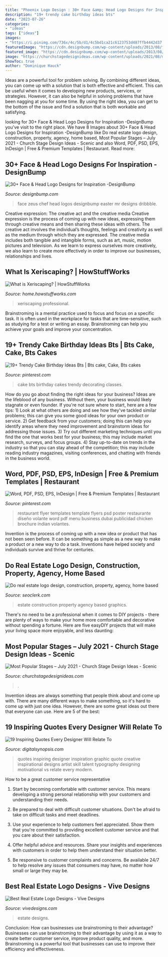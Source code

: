 ```yaml
---
title: "Phoenix Logo Design : 30+ Face &amp; Head Logo Designs For Inspiration -designbump"
description: "19+ trendy cake birthday ideas bts"
date: "2023-07-26"
categories:
- "ideas"
tags: ["ideas"]
images:
- "https://i.pinimg.com/736x/4c/5b/d1/4c5bd1ca21c6123753d487ffb4442d37.jpg"
featuredImage: "https://cdn.designbump.com/wp-content/uploads/2013/08/face-head-logos-design-027.jpg"
featured_image: "https://cdn.designbump.com/wp-content/uploads/2013/08/face-head-logos-design-027.jpg"
image: "https://churchstagedesignideas.com/wp-content/uploads/2021/08/most-popular-stage-designs.jpg"
ShowToc: true
author: "Dominique Hauck"
---
```



Ideas are a powerful tool for problem solving. By combining different ideas, you can come up with a solution that is both effective and efficient. This can be useful when it comes to developing new products, services, or strategies. However, it can also be helpful in solving problems that have been nagging at you for some time. By using the right idea, you can get to the bottom of the issue and find a solution that is both workable and satisfying.

	

		
looking for 30+ Face &amp; Head Logo Designs for Inspiration -DesignBump you've visit to the right place. We have 8 Images about 30+ Face &amp; Head Logo Designs for Inspiration -DesignBump like Do real estate logo design, construction, property, agency, home based, Most Popular Stages – July 2021 - Church Stage Design Ideas - Scenic and also Word, PDF, PSD, EPS, InDesign | Free &amp; Premium Templates | Restaurant. Read more:
		
    
## 30+ Face &amp; Head Logo Designs For Inspiration -DesignBump

<img loading=lazy src="https://cdn.designbump.com/wp-content/uploads/2013/08/face-head-logos-design-027.jpg" onerror="this.onerror=null;this.src='https://tse4.mm.bing.net/th?id=OIP.GY1sL2ORctUhnBSJXNrBCQAAAA&amp;pid=15.1';" alt="30+ Face &amp; Head Logo Designs for Inspiration -DesignBump">

_Source: designbump.com_

>face zeus chef head logos designbump easter mr designs dribbble. 

	

Creative expression: The creative act and the creative media
Creative expression is the process of coming up with new ideas, expressing them through creative means and then sharing these ideas with others. The creative act involves the individual’s thoughts, feelings and creativity as well as the medium through which they are expressed. The creative media includes both tangible and intangible forms, such as art, music, motion pictures and television. As we learn to express ourselves more creatively, we also learn to create more effectively in order to improve our businesses, relationships and lives.

    
## What Is Xeriscaping? | HowStuffWorks

<img loading=lazy src="https://cdn.hswstatic.com/gif/xeriscaping-1.jpg" onerror="this.onerror=null;this.src='https://tse1.mm.bing.net/th?id=OIP.VUD2iLDYupOgoX1uz658eQAAAA&amp;pid=15.1';" alt="What is Xeriscaping? | HowStuffWorks">

_Source: home.howstuffworks.com_

>xeriscaping professional. 

	

Brainstroming is a mental practice used to focus and focus on a specific task. It is often used in the workplace for tasks that are time-sensitive, such as studying for a test or writing an essay. Brainstroming can help you achieve your goals and improve your concentration.

    
## 19+ Trendy Cake Birthday Ideas Bts | Bts Cake, Cake, Bts Cakes

<img loading=lazy src="https://i.pinimg.com/736x/4c/5b/d1/4c5bd1ca21c6123753d487ffb4442d37.jpg" onerror="this.onerror=null;this.src='https://tse2.mm.bing.net/th?id=OIP.8W4gbEuUdn0YIxQ3Dhz7YgAAAA&amp;pid=15.1';" alt="19+ Trendy Cake Birthday Ideas Bts | Bts cake, Cake, Bts cakes">

_Source: pinterest.com_

>cake bts birthday cakes trendy decorating classes. 

	

How do you go about finding the right ideas for your business?
Ideas are the lifeblood of any business. Without them, your business would likely stagnate or even founder. If you're not sure where to start, here are a few tips: 1) Look at what others are doing and see how they've tackled similar problems; this can give you some good ideas for your own product or service. 2) Get feedback from your customers; doing this can help you identify areas where they need improvement and brainstorm ideas for addressing those issues. 3) Try out different marketing techniques until you find the one that works best for your business; this may include market research, surveys, and focus groups. 4) Stay up-to-date on trends in the industry so that you can stay ahead of the competition; this may include reading industry magazines, visiting conferences, and chatting with friends in the business world.

    
## Word, PDF, PSD, EPS, InDesign | Free &amp; Premium Templates | Restaurant

<img loading=lazy src="https://i.pinimg.com/736x/1d/f6/78/1df6785e22099cfeb8b01cf8b8fd8896--flyers-design-restaurant-food.jpg" onerror="this.onerror=null;this.src='https://tse3.mm.bing.net/th?id=OIP.rS92GriYIic6vg1sDNg9XQHaKa&amp;pid=15.1';" alt="Word, PDF, PSD, EPS, InDesign | Free &amp; Premium Templates | Restaurant">

_Source: pinterest.com_

>restaurant flyer templates template flyers psd poster restaurante diseño volante word pdf menu business dubai publicidad chicken brochure indian volantes. 

	

Invention is the process of coming up with a new idea or product that has not been seen before. It can be something as simple as a new way to make a product or a new way to do a task. Inventions have helped society and individuals survive and thrive for centuries.

    
## Do Real Estate Logo Design, Construction, Property, Agency, Home Based

<img loading=lazy src="https://www.seoclerk.com/pics/000/872/853/24ced04d5e8ceae8758cb90492ab85cd.jpg" onerror="this.onerror=null;this.src='https://tse4.mm.bing.net/th?id=OIP.JM7QTV6M6uh1jLkEkquFzQHaEV&amp;pid=15.1';" alt="Do real estate logo design, construction, property, agency, home based">

_Source: seoclerk.com_

>estate construction property agency based graphics. 

	

There's no need to be a professional when it comes to DIY projects - there are plenty of ways to make your home more comfortable and decorative without spending a fortune. Here are five easyDIY projects that will make your living space more enjoyable, and less daunting: 

    
## Most Popular Stages – July 2021 - Church Stage Design Ideas - Scenic

<img loading=lazy src="https://churchstagedesignideas.com/wp-content/uploads/2021/08/most-popular-stage-designs.jpg" onerror="this.onerror=null;this.src='https://tse2.mm.bing.net/th?id=OIP.6twk0We_2TnSYG-66jcV7AHaDs&amp;pid=15.1';" alt="Most Popular Stages – July 2021 - Church Stage Design Ideas - Scenic">

_Source: churchstagedesignideas.com_

>. 

	

Invention ideas are always something that people think about and come up with. There are many different ways to make something, so it's hard to come up with just one idea. However, there are some great ideas out there that everyone can use. Here are 5 of the best: 

    
## 19 Inspiring Quotes Every Designer Will Relate To

<img loading=lazy src="https://digitalsynopsis.com/wp-content/uploads/2015/06/inspiring-design-quotes-15.jpg" onerror="this.onerror=null;this.src='https://tse4.mm.bing.net/th?id=OIP.-93-Mza9AgOnljuSvPvufAHaE8&amp;pid=15.1';" alt="19 Inspiring Quotes Every Designer Will Relate To">

_Source: digitalsynopsis.com_

>quotes inspiring designer inspiration graphic quote creative inspirational designs artist skill talent typography designing motivational vs relate every modern. 

	

How to be a great customer service representative
1. Start by becoming comfortable with customer service. This means developing a strong personal relationship with your customers and understanding their needs.
2. Be prepared to deal with difficult customer situations. Don't be afraid to take on difficult tasks and meet deadlines.

3. Use your experience to help customers feel appreciated. Show them that you're committed to providing excellent customer service and that you care about their satisfaction.

4. Offer helpful advice and resources. Share your insights and experiences with customers in order to help them understand their situation better.

5. Be responsive to customer complaints and concerns. Be available 24/7 to help resolve any issues that consumers may have, no matter how small or large they may be.

    
## Best Real Estate Logo Designs - Vive Designs

<img loading=lazy src="https://www.vivedesigns.com/wp-content/uploads/2014/03/Screenshot-2013-12-06-13.49.33.png" onerror="this.onerror=null;this.src='https://tse1.mm.bing.net/th?id=OIP.bVj-3slWquyLFAA5ulAijAHaFb&amp;pid=15.1';" alt="Best Real Estate Logo Designs - Vive Designs">

_Source: vivedesigns.com_

>estate designs. 

	

Conclusion: How can businesses use brainstroming to their advantage?
Businesses can use brainstroming to their advantage by using it as a way to create better customer service, improve product quality, and more. Brainstroming is a powerful tool that businesses can use to improve their efficiency and effectiveness.

